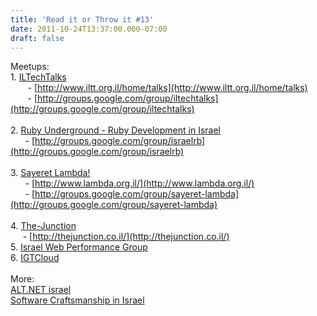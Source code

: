 ```yaml
---
title: 'Read it or Throw it #13'
date: 2011-10-24T13:37:00.000-07:00
draft: false
---
```


Meetups:  
1\. [ILTechTalks](http://www.meetup.com/ILTechTalks/)  
       - [http://www.iltt.org.il/home/talks](http://www.iltt.org.il/home/talks)  
       - [http://groups.google.com/group/iltechtalks](http://groups.google.com/group/iltechtalks)  
[](http://groups.google.com/group/iltechtalks)  
2. [Ruby Underground - Ruby Development in Israel](http://www.meetup.com/IsraelRubyUnderground/)  
      - [http://groups.google.com/group/israelrb](http://groups.google.com/group/israelrb)  
[](http://groups.google.com/group/israelrb)  
3. [Sayeret Lambda!](http://www.meetup.com/saylambda/)  
      - [http://www.lambda.org.il/](http://www.lambda.org.il/)  
      - [http://groups.google.com/group/sayeret-lambda](http://groups.google.com/group/sayeret-lambda)  
[](http://groups.google.com/group/sayeret-lambda)  
4. [The-Junction](http://www.meetup.com/The-Junction/)  
     - [http://thejunction.co.il/](http://thejunction.co.il/)  
5. [Israel Web Performance Group](http://www.meetup.com/wpo-il/)  
6. [IGTCloud](http://www.meetup.com/IGTCloud/)  
[](http://www.meetup.com/IGTCloud/)  
More:   
[ALT.NET israel](http://groups.google.com/group/altnetisrael)  
[Software Craftsmanship in Israel](http://www.linkedin.com/groups?home&gid=2578449)